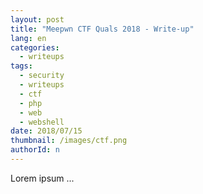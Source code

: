 ```yaml
---
layout: post
title: "Meepwn CTF Quals 2018 - Write-up"
lang: en
categories:
  - writeups
tags:
  - security
  - writeups
  - ctf
  - php
  - web
  - webshell
date: 2018/07/15
thumbnail: /images/ctf.png
authorId: n
---
```

Lorem ipsum ...
